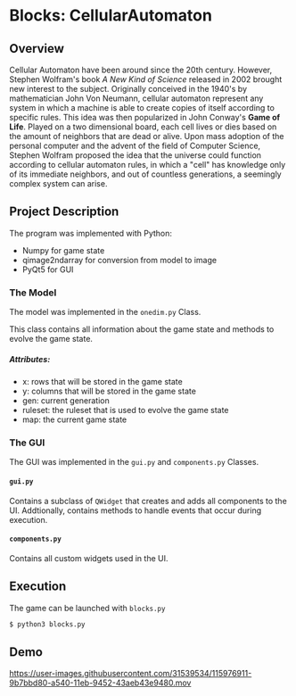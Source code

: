 # Blocks: CellularAutomaton

## Overview
Cellular Automaton have been around since the 20th century. However, Stephen Wolfram's book *A New Kind of Science* released in 2002 brought new interest to the subject. 
Originally conceived in the 1940's by mathematician John Von Neumann, cellular automaton represent any system in which a machine is able to create copies of itself according to specific rules.
This idea was then popularized in John Conway's **Game of Life**. Played on a two dimensional board, each cell lives or dies based on the amount of neighbors that are dead or alive.
Upon mass adoption of the personal computer and the advent of the field of Computer Science, Stephen Wolfram proposed the idea that the universe could function according to cellular automaton rules,
in which a "cell" has knowledge only of its immediate neighbors, and out of countless generations, a seemingly complex system can arise.

## Project Description
The program was implemented with Python:
* Numpy for game state
* qimage2ndarray for conversion from model to image
* PyQt5 for GUI

### The Model
The model was implemented in the `onedim.py` Class.

This class contains all information about the game state and methods to evolve the game state.
##### Attributes:
* x: rows that will be stored in the game state
* y: columns that will be stored in the game state
* gen: current generation
* ruleset: the ruleset that is used to evolve the game state
* map: the current game state

### The GUI
The GUI was implemented in the `gui.py` and `components.py` Classes.

#### `gui.py`
Contains a subclass of `QWidget` that creates and adds all components to the UI. Addtionally, contains methods to handle events that occur during execution.

#### `components.py`
Contains all custom widgets used in the UI. 

## Execution
The game can be launched with `blocks.py`
```bash
$ python3 blocks.py
```

## Demo
https://user-images.githubusercontent.com/31539534/115976911-9b7bbd80-a540-11eb-9452-43aeb43e9480.mov


